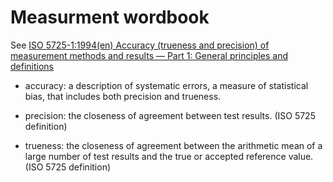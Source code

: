 # Measurment wordbook

See [ISO 5725-1:1994(en) Accuracy (trueness and precision) of measurement methods and results — Part 1: General principles and definitions](https://www.iso.org/obp/ui/#iso:std:iso:5725:-1:ed-1:v1:en)

* accuracy: a description of systematic errors, a measure of statistical bias, that includes both precision and trueness.

* precision: the closeness of agreement between test results. (ISO 5725 definition)

* trueness: the closeness of agreement between the arithmetic mean of a large number of test results and the true or accepted reference value. (ISO 5725 definition)



